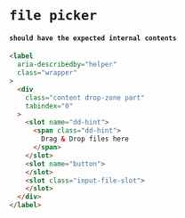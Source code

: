 # `file picker`

#### `should have the expected internal contents`

```html
<label
  aria-describedby="helper"
  class="wrapper"
>
  <div
    class="content drop-zone part"
    tabindex="0"
  >
    <slot name="dd-hint">
      <span class="dd-hint">
        Drag & Drop files here
      </span>
    </slot>
    <slot name="button">
    </slot>
    <slot class="input-file-slot">
    </slot>
  </div>
</label>

```

